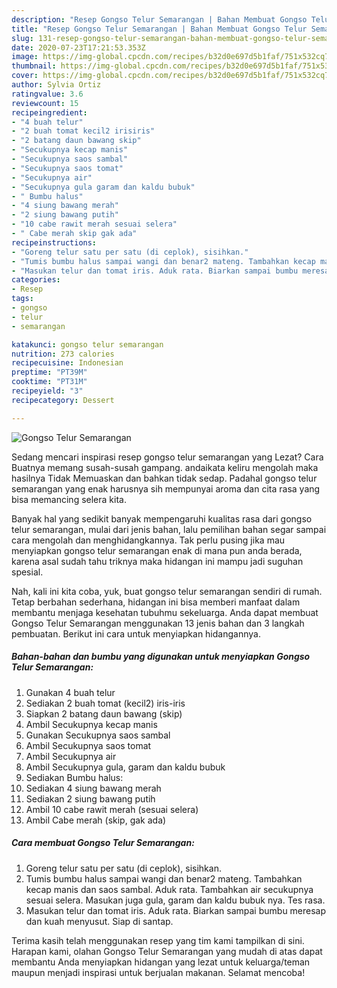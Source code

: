 ```yaml
---
description: "Resep Gongso Telur Semarangan | Bahan Membuat Gongso Telur Semarangan Yang Enak Dan Lezat"
title: "Resep Gongso Telur Semarangan | Bahan Membuat Gongso Telur Semarangan Yang Enak Dan Lezat"
slug: 131-resep-gongso-telur-semarangan-bahan-membuat-gongso-telur-semarangan-yang-enak-dan-lezat
date: 2020-07-23T17:21:53.353Z
image: https://img-global.cpcdn.com/recipes/b32d0e697d5b1faf/751x532cq70/gongso-telur-semarangan-foto-resep-utama.jpg
thumbnail: https://img-global.cpcdn.com/recipes/b32d0e697d5b1faf/751x532cq70/gongso-telur-semarangan-foto-resep-utama.jpg
cover: https://img-global.cpcdn.com/recipes/b32d0e697d5b1faf/751x532cq70/gongso-telur-semarangan-foto-resep-utama.jpg
author: Sylvia Ortiz
ratingvalue: 3.6
reviewcount: 15
recipeingredient:
- "4 buah telur"
- "2 buah tomat kecil2 irisiris"
- "2 batang daun bawang skip"
- "Secukupnya kecap manis"
- "Secukupnya saos sambal"
- "Secukupnya saos tomat"
- "Secukupnya air"
- "Secukupnya gula garam dan kaldu bubuk"
- " Bumbu halus"
- "4 siung bawang merah"
- "2 siung bawang putih"
- "10 cabe rawit merah sesuai selera"
- " Cabe merah skip gak ada"
recipeinstructions:
- "Goreng telur satu per satu (di ceplok), sisihkan."
- "Tumis bumbu halus sampai wangi dan benar2 mateng. Tambahkan kecap manis dan saos sambal. Aduk rata. Tambahkan air secukupnya sesuai selera. Masukan juga gula, garam dan kaldu bubuk nya. Tes rasa."
- "Masukan telur dan tomat iris. Aduk rata. Biarkan sampai bumbu meresap dan kuah menyusut. Siap di santap."
categories:
- Resep
tags:
- gongso
- telur
- semarangan

katakunci: gongso telur semarangan 
nutrition: 273 calories
recipecuisine: Indonesian
preptime: "PT39M"
cooktime: "PT31M"
recipeyield: "3"
recipecategory: Dessert

---
```



![Gongso Telur Semarangan](https://img-global.cpcdn.com/recipes/b32d0e697d5b1faf/751x532cq70/gongso-telur-semarangan-foto-resep-utama.jpg)

Sedang mencari inspirasi resep gongso telur semarangan yang Lezat? Cara Buatnya memang susah-susah gampang. andaikata keliru mengolah maka hasilnya Tidak Memuaskan dan bahkan tidak sedap. Padahal gongso telur semarangan yang enak harusnya sih mempunyai aroma dan cita rasa yang bisa memancing selera kita.



Banyak hal yang sedikit banyak mempengaruhi kualitas rasa dari gongso telur semarangan, mulai dari jenis bahan, lalu pemilihan bahan segar sampai cara mengolah dan menghidangkannya. Tak perlu pusing jika mau menyiapkan gongso telur semarangan enak di mana pun anda berada, karena asal sudah tahu triknya maka hidangan ini mampu jadi suguhan spesial.


Nah, kali ini kita coba, yuk, buat gongso telur semarangan sendiri di rumah. Tetap berbahan sederhana, hidangan ini bisa memberi manfaat dalam membantu menjaga kesehatan tubuhmu sekeluarga. Anda dapat membuat Gongso Telur Semarangan menggunakan 13 jenis bahan dan 3 langkah pembuatan. Berikut ini cara untuk menyiapkan hidangannya.

<!--inarticleads1-->

##### Bahan-bahan dan bumbu yang digunakan untuk menyiapkan Gongso Telur Semarangan:

1. Gunakan 4 buah telur
1. Sediakan 2 buah tomat (kecil2) iris-iris
1. Siapkan 2 batang daun bawang (skip)
1. Ambil Secukupnya kecap manis
1. Gunakan Secukupnya saos sambal
1. Ambil Secukupnya saos tomat
1. Ambil Secukupnya air
1. Ambil Secukupnya gula, garam dan kaldu bubuk
1. Sediakan  Bumbu halus:
1. Sediakan 4 siung bawang merah
1. Sediakan 2 siung bawang putih
1. Ambil 10 cabe rawit merah (sesuai selera)
1. Ambil  Cabe merah (skip, gak ada)




<!--inarticleads2-->

##### Cara membuat Gongso Telur Semarangan:

1. Goreng telur satu per satu (di ceplok), sisihkan.
1. Tumis bumbu halus sampai wangi dan benar2 mateng. Tambahkan kecap manis dan saos sambal. Aduk rata. Tambahkan air secukupnya sesuai selera. Masukan juga gula, garam dan kaldu bubuk nya. Tes rasa.
1. Masukan telur dan tomat iris. Aduk rata. Biarkan sampai bumbu meresap dan kuah menyusut. Siap di santap.




Terima kasih telah menggunakan resep yang tim kami tampilkan di sini. Harapan kami, olahan Gongso Telur Semarangan yang mudah di atas dapat membantu Anda menyiapkan hidangan yang lezat untuk keluarga/teman maupun menjadi inspirasi untuk berjualan makanan. Selamat mencoba!
